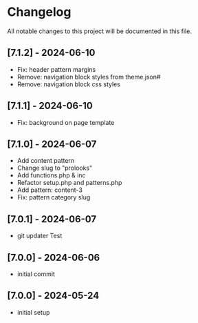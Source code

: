 # Changelog

All notable changes to this project will be documented in this file.

## [7.1.2] - 2024-06-10

- Fix: header pattern margins
- Remove: navigation block styles from theme.json#
- Remove: navigation block css styles

## [7.1.1] - 2024-06-10

- Fix: background on page template

## [7.1.0] - 2024-06-07

- Add content pattern
- Change slug to "prolooks"
- Add functions.php & inc
- Refactor setup.php and patterns.php
- Add pattern: content-3
- Fix: pattern category slug

## [7.0.1] - 2024-06-07

- git updater Test

## [7.0.0] - 2024-06-06

- initial commit

## [7.0.0] - 2024-05-24

- initial setup
